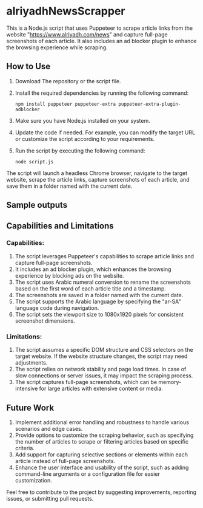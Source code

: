 
# alriyadhNewsScrapper 

This is a Node.js script that uses Puppeteer to scrape article links from the website "https://www.alriyadh.com/news" and capture full-page screenshots of each article. It also includes an ad blocker plugin to enhance the browsing experience while scraping. 
## How to Use

1. Download The repository or the script file.
2. Install the required dependencies by running the following command:
	  ```shell
	npm install puppeteer puppeteer-extra puppeteer-extra-plugin-adblocker
	  ```
3. Make sure you have Node.js installed on your system.

4. Update the code if needed. For example, you can modify the target URL or customize the script according to your requirements.

5. Run the script by executing the following command:

	```shell
    node script.js
	```
  The script will launch a headless Chrome browser, navigate to the target website, scrape the article links, capture screenshots of each article, and save them in a folder named with the current date.
## Sample outputs


## Capabilities and Limitations

### Capabilities:
1. The script leverages Puppeteer's capabilities to scrape article links and capture full-page screenshots.
2. It includes an ad blocker plugin, which enhances the browsing experience by blocking ads on the website.
3. The script uses Arabic numeral conversion to rename the screenshots based on the first word of each article title and a timestamp.
4. The screenshots are saved in a folder named with the current date.
5. The script supports the Arabic language by specifying the "ar-SA" language code during navigation.
6. The script sets the viewport size to 1080x1920 pixels for consistent screenshot dimensions.

### Limitations:

1. The script assumes a specific DOM structure and CSS selectors on the target website. If the website structure changes, the script may need adjustments.
2. The script relies on network stability and page load times. In case of slow connections or server issues, it may impact the scraping process.
3. The script captures full-page screenshots, which can be memory-intensive for large articles with extensive content or media.

## Future Work

1. Implement additional error handling and robustness to handle various scenarios and edge cases.
2. Provide options to customize the scraping behavior, such as specifying the number of articles to scrape or filtering articles based on specific criteria.
3. Add support for capturing selective sections or elements within each article instead of full-page screenshots.
4. Enhance the user interface and usability of the script, such as adding command-line arguments or a configuration file for easier customization.

Feel free to contribute to the project by suggesting improvements, reporting issues, or submitting pull requests.
